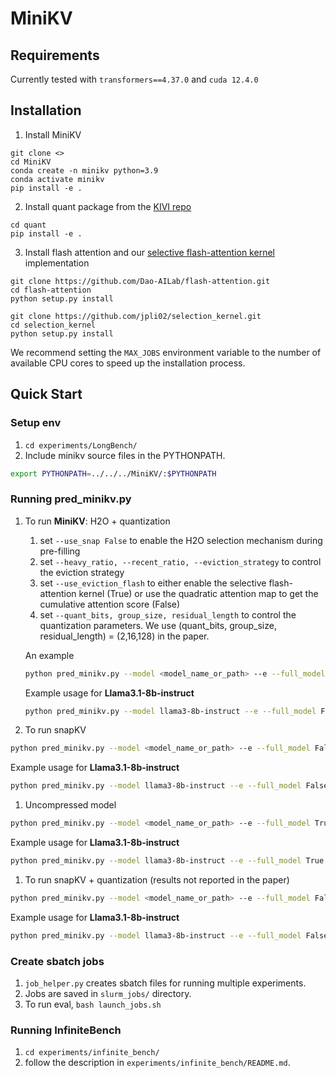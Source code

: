 # MiniKV
## Requirements
Currently tested with `transformers==4.37.0` and `cuda 12.4.0`

## Installation
1. Install MiniKV
```
git clone <>
cd MiniKV
conda create -n minikv python=3.9
conda activate minikv
pip install -e .
```

2. Install quant package from the [KIVI repo](https://github.com/jy-yuan/KIVI/tree/main/quant)
```
cd quant
pip install -e .
```

3. Install flash attention and our [selective flash-attention kernel](https://github.com/jpli02/selection_kernel/tree/main) implementation
```
git clone https://github.com/Dao-AILab/flash-attention.git
cd flash-attention
python setup.py install

git clone https://github.com/jpli02/selection_kernel.git
cd selection_kernel
python setup.py install
```
We recommend setting the `MAX_JOBS` environment variable to the number of available CPU cores to speed up the installation process.

## Quick Start
### Setup env
1. `cd experiments/LongBench/`
2. Include minikv source files in the PYTHONPATH.
```bash
export PYTHONPATH=../../../MiniKV/:$PYTHONPATH
```

### Running pred_minikv.py
1. To run **MiniKV**: H2O + quantization
   1. set `--use_snap False` to enable the H2O selection mechanism during pre-filling
   2. set `--heavy_ratio, --recent_ratio, --eviction_strategy` to control the eviction strategy
   3. set `--use_eviction_flash` to either enable the selective flash-attention kernel (True) or use the quadratic attention map to get the cumulative attention score (False)
   4. set `--quant_bits, group_size, residual_length` to control the quantization parameters. We use (quant_bits, group_size, residual_length) = (2,16,128) in the paper.

   An example
    ```bash
    python pred_minikv.py --model <model_name_or_path> --e --full_model False --use_snap False --heavy_ratio 0.25 --recent_ratio 0.25 --eviction_strategy uniform/pyramid --use_eviction_flash False/True --quant_bits 2 --group_size 16 --residual_length 128
    ```
    
    Example usage for **Llama3.1-8b-instruct**
    ```bash
    python pred_minikv.py --model llama3-8b-instruct --e --full_model False --use_snap False --heavy_ratio 0.2655 --recent_ratio 0.2655 --eviction_strategy uniform --use_eviction_flash False --quant_bits 2 --group_size 16 --residual_length 128
    ```

2. To run snapKV
```bash
python pred_minikv.py --model <model_name_or_path> --e --full_model False --use_snap True --prompt_sparsity_ratio 0.4 --quant_bits 16
```

Example usage for **Llama3.1-8b-instruct**
```bash
python pred_minikv.py --model llama3-8b-instruct --e --full_model False --use_snap True --prompt_sparsity_ratio 0.4 --quant_bits 16
```

1. Uncompressed model
```bash
python pred_minikv.py --model <model_name_or_path> --e --full_model True
```

Example usage for **Llama3.1-8b-instruct**
```bash
python pred_minikv.py --model llama3-8b-instruct --e --full_model True
```


1. To run snapKV + quantization (results not reported in the paper)
```bash
python pred_minikv.py --model <model_name_or_path> --e --full_model False --use_snap True --prompt_sparsity_ratio 0.4 --eviction_strategy uniform/pyramid --quant_bits 2 --group_size 16 --residual_length 128
```

Example usage for **Llama3.1-8b-instruct**
```bash
python pred_minikv.py --model llama3-8b-instruct --e --full_model False --use_snap True --prompt_sparsity_ratio 0.4 --eviction_strategy uniform --quant_bits 2 --group_size 16 --residual_length 128
```

### Create sbatch jobs
1. `job_helper.py` creates sbatch files for running multiple experiments.
2. Jobs are saved in `slurm_jobs/` directory.
3. To run eval, ```bash launch_jobs.sh```

### Running InfiniteBench

1. `cd experiments/infinite_bench/`
2. follow the description in `experiments/infinite_bench/README.md`.

